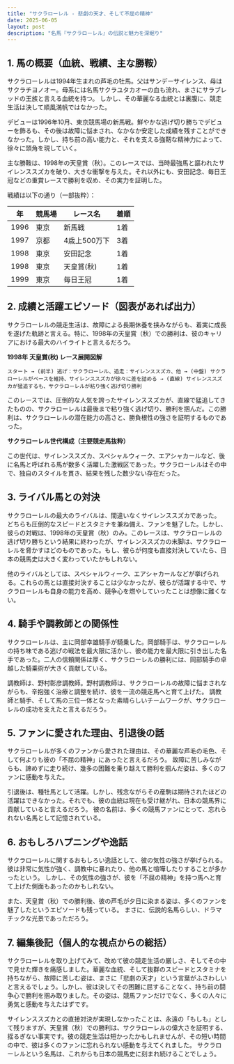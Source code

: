 ```yaml
---
title: "サクラローレル - 悲劇の天才、そして不屈の精神"
date: 2025-06-05
layout: post
description: "名馬『サクラローレル』の伝説と魅力を深堀り"
---
```


## 1. 馬の概要（血統、戦績、主な勝鞍）

サクラローレルは1994年生まれの芦毛の牡馬。父はサンデーサイレンス、母はサクラチヨノオー。母系には名馬サクラユタカオーの血も流れ、まさにサラブレッドの王族と言える血統を持つ。  しかし、その華麗なる血統とは裏腹に、競走生活は決して順風満帆ではなかった。

デビューは1996年10月、東京競馬場の新馬戦。鮮やかな逃げ切り勝ちでデビューを飾るも、その後は故障に悩まされ、なかなか安定した成績を残すことができなかった。しかし、持ち前の高い能力と、それを支える強靭な精神力によって、徐々に頭角を現していく。

主な勝鞍は、1998年の天皇賞（秋）。このレースでは、当時最強馬と謳われたサイレンススズカを破り、大きな衝撃を与えた。それ以外にも、安田記念、毎日王冠などの重賞レースで勝利を収め、その実力を証明した。

戦績は以下の通り（一部抜粋）：

| 年 | 競馬場 | レース名 | 着順 |
|---|---|---|---|
| 1996 | 東京 | 新馬戦 | 1着 |
| 1997 | 京都 | 4歳上500万下 | 3着 |
| 1998 | 東京 | 安田記念 | 1着 |
| 1998 | 東京 | 天皇賞(秋) | 1着 |
| 1999 | 東京 | 毎日王冠 | 1着 |


## 2. 成績と活躍エピソード（図表があれば出力）

サクラローレルの競走生活は、故障による長期休養を挟みながらも、着実に成長を遂げた軌跡と言える。特に、1998年の天皇賞（秋）での勝利は、彼のキャリアにおける最大のハイライトと言えるだろう。

**1998年 天皇賞(秋) レース展開図解**

```
スタート → (前半) 逃げ：サクラローレル、追走：サイレンススズカ、他 → (中盤) サクラローレルがペースを維持、サイレンススズカが徐々に差を詰める → (直線) サイレンススズカが猛追するも、サクラローレルが粘り強く逃げ切り勝利
```

このレースでは、圧倒的な人気を誇ったサイレンススズカが、直線で猛追してきたものの、サクラローレルは最後まで粘り強く逃げ切り、勝利を掴んだ。この勝利は、サクラローレルの潜在能力の高さと、勝負根性の強さを証明するものであった。

**サクラローレル世代構成（主要競走馬抜粋）**

この世代は、サイレンススズカ、スペシャルウィーク、エアシャカールなど、後に名馬と呼ばれる馬が数多く活躍した激戦区であった。サクラローレルはその中で、独自のスタイルを貫き、結果を残した数少ない存在だった。


## 3. ライバル馬との対決

サクラローレルの最大のライバルは、間違いなくサイレンススズカであった。  どちらも圧倒的なスピードとスタミナを兼ね備え、ファンを魅了した。しかし、彼らの対戦は、1998年の天皇賞（秋）のみ。このレースは、サクラローレルの逃げ切り勝ちという結果に終わったが、サイレンススズカの末脚は、サクラローレルを脅かすほどのものであった。もし、彼らが何度も直接対決していたら、日本の競馬史は大きく変わっていたかもしれない。

他のライバルとしては、スペシャルウィーク、エアシャカールなどが挙げられる。これらの馬とは直接対決することは少なかったが、彼らが活躍する中で、サクラローレルも自身の能力を高め、競争心を燃やしていったことは想像に難くない。


## 4. 騎手や調教師との関係性

サクラローレルは、主に岡部幸雄騎手が騎乗した。岡部騎手は、サクラローレルの持ち味である逃げの戦法を最大限に活かし、彼の能力を最大限に引き出した名手であった。二人の信頼関係は厚く、サクラローレルの勝利には、岡部騎手の卓越した騎乗術が大きく貢献している。

調教師は、野村彰彦調教師。野村調教師は、サクラローレルの故障に悩まされながらも、辛抱強く治療と調整を続け、彼を一流の競走馬へと育て上げた。  調教師と騎手、そして馬の三位一体となった素晴らしいチームワークが、サクラローレルの成功を支えたと言えるだろう。


## 5. ファンに愛された理由、引退後の話

サクラローレルが多くのファンから愛された理由は、その華麗な芦毛の毛色、そして何よりも彼の「不屈の精神」にあったと言えるだろう。  故障に苦しみながらも、諦めずに走り続け、幾多の困難を乗り越えて勝利を掴んだ姿は、多くのファンに感動を与えた。

引退後は、種牡馬として活躍。しかし、残念ながらその産駒は期待されたほどの活躍はできなかった。それでも、彼の血統は現在も受け継がれ、日本の競馬界に貢献していると言えるだろう。  彼の名前は、多くの競馬ファンにとって、忘れられない名馬として記憶されている。


## 6. おもしろハプニングや逸話

サクラローレルに関するおもしろい逸話として、彼の気性の強さが挙げられる。  彼は非常に気性が強く、調教中に暴れたり、他の馬と喧嘩したりすることが多かったという。  しかし、その気性の強さが、彼を「不屈の精神」を持つ馬へと育て上げた側面もあったのかもしれない。

また、天皇賞（秋）での勝利後、彼の芦毛が夕日に染まる姿は、多くのファンを魅了したというエピソードも残っている。  まさに、伝説的名馬らしい、ドラマチックな光景であっただろう。


## 7. 編集後記（個人的な視点からの総括）

サクラローレルを取り上げてみて、改めて彼の競走生活の厳しさ、そしてその中で見せた輝きを痛感しました。華麗な血統、そして抜群のスピードとスタミナを持ちながら、故障に苦しむ姿は、まさに「悲劇の天才」という言葉がふさわしいと言えるでしょう。しかし、彼は決してその困難に屈することなく、持ち前の闘争心で勝利を掴み取りました。その姿は、競馬ファンだけでなく、多くの人々に勇気と感動を与えたはずです。

サイレンススズカとの直接対決が実現しなかったことは、永遠の「もしも」として残りますが、天皇賞（秋）での勝利は、サクラローレルの偉大さを証明する、揺るぎない事実です。彼の競走生活は短かったかもしれませんが、その短い時間の中で、彼は多くのファンに忘れられない感動を与えてくれました。  サクラローレルという名馬は、これからも日本の競馬史に刻まれ続けることでしょう。
